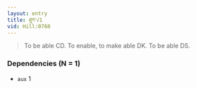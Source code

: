 ```yaml
---
layout: entry
title: ཐུབ་√1
vid: Hill:0768
---
```

> To be able CD. To enable, to make able DK. To be able DS.
### Dependencies (N = 1)
* `aux` 1
